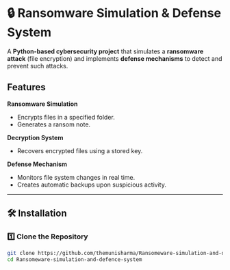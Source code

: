 # 🔒 Ransomware Simulation & Defense System

A **Python-based cybersecurity project** that simulates a **ransomware attack** (file encryption) and implements **defense mechanisms** to detect and prevent such attacks.

##  Features

 **Ransomware Simulation**
   - Encrypts files in a specified folder.
   - Generates a ransom note.

 **Decryption System**
   - Recovers encrypted files using a stored key.

 **Defense Mechanism**
   - Monitors file system changes in real time.
   - Creates automatic backups upon suspicious activity.

---

## 🛠️ Installation

### 1️⃣ Clone the Repository
```bash
git clone https://github.com/themunisharma/Ransomeware-simulation-and-defence-system
cd Ransomeware-simulation-and-defence-system
